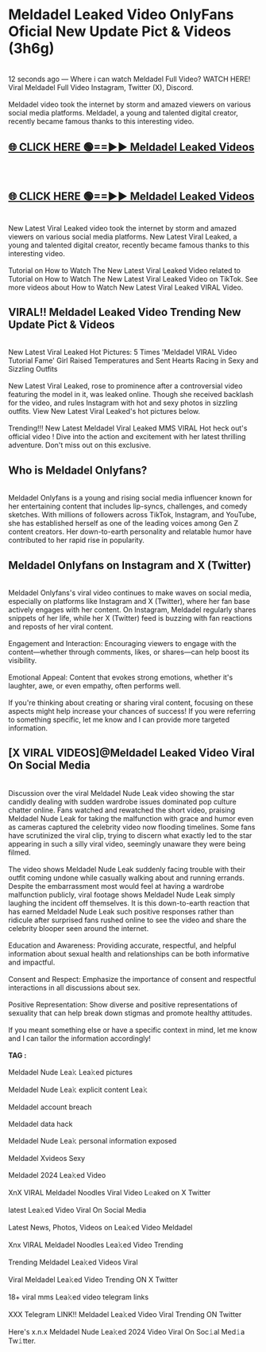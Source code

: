 # Meldadel Leaked Video OnlyFans Oficial New Update Pict & Videos (3h6g)
<br>
12 seconds ago — Where i can watch Meldadel Full Video? WATCH HERE! Viral Meldadel Full Video Instagram, Twitter (X), Discord.
<br><br>
Meldadel video took the internet by storm and amazed viewers on various social media platforms. Meldadel, a young and talented digital creator, recently became famous thanks to this interesting video.
<br>
<h2><a href="https://play.trustnlinepharmacy.us?title=Meldadel">🌐 CLICK HERE 🟢==►► Meldadel Leaked Videos</a></h2>
<br>
<h2><a href="https://play.trustnlinepharmacy.us?title=Meldadel">🌐 CLICK HERE 🟢==►► Meldadel Leaked Videos</a></h2>
<br>
New Latest Viral Leaked video took the internet by storm and amazed viewers on various social media platforms. New Latest Viral Leaked, a young and talented digital creator, recently became famous thanks to this interesting video.
<br><br>
Tutorial on How to Watch The New Latest Viral Leaked Video related to Tutorial on How to Watch The New Latest Viral Leaked Video on TikTok. See more videos about How to Watch New Latest Viral Leaked VIRAL Video.
<br>
<h2>VIRAL!! Meldadel Leaked Video Trending New Update Pict & Videos</h2>
<br>
New Latest Viral Leaked Hot Pictures: 5 Times 'Meldadel VIRAL Video Tutorial Fame' Girl Raised Temperatures and Sent Hearts Racing in Sexy and Sizzling Outfits
<br><br>
New Latest Viral Leaked, rose to prominence after a controversial video featuring the model in it, was leaked online. Though she received backlash for the video, and rules Instagram with hot and sexy photos in sizzling outfits. View New Latest Viral Leaked's hot pictures below.
<br><br>
Trending!!! New Latest Meldadel Viral Leaked MMS VIRAL Hot heck out's official video ! Dive into the action and excitement with her latest thrilling adventure. Don't miss out on this exclusive.
<br>
<h2>Who is Meldadel Onlyfans?</h2>
<br>
Meldadel Onlyfans is a young and rising social media influencer known for her entertaining content that includes lip-syncs, challenges, and comedy sketches. With millions of followers across TikTok, Instagram, and YouTube, she has established herself as one of the leading voices among Gen Z content creators. Her down-to-earth personality and relatable humor have contributed to her rapid rise in popularity.
<br>
<h2>Meldadel Onlyfans on Instagram and X (Twitter)</h2>
<br>
Meldadel Onlyfans's viral video continues to make waves on social media, especially on platforms like Instagram and X (Twitter), where her fan base actively engages with her content. On Instagram, Meldadel regularly shares snippets of her life, while her X (Twitter) feed is buzzing with fan reactions and reposts of her viral content.
<br><br>
Engagement and Interaction: Encouraging viewers to engage with the content—whether through comments, likes, or shares—can help boost its visibility.
<br><br>
Emotional Appeal: Content that evokes strong emotions, whether it's laughter, awe, or even empathy, often performs well.
<br><br>
If you're thinking about creating or sharing viral content, focusing on these aspects might help increase your chances of success! If you were referring to something specific, let me know and I can provide more targeted information.
<br>
<h2>[X VIRAL VIDEOS]@Meldadel Leaked Video Viral On Social Media</h2>
<br>
Discussion over the viral Meldadel Nude Leak video showing the star candidly dealing with sudden wardrobe issues dominated pop culture chatter online. Fans watched and rewatched the short video, praising Meldadel Nude Leak for taking the malfunction with grace and humor even as cameras captured the celebrity video now flooding timelines. Some fans have scrutinized the viral clip, trying to discern what exactly led to the star appearing in such a silly viral video, seemingly unaware they were being filmed.
<br><br>
The video shows Meldadel Nude Leak suddenly facing trouble with their outfit coming undone while casually walking about and running errands. Despite the embarrassment most would feel at having a wardrobe malfunction publicly, viral footage shows Meldadel Nude Leak simply laughing the incident off themselves. It is this down-to-earth reaction that has earned Meldadel Nude Leak such positive responses rather than ridicule after surprised fans rushed online to see the video and share the celebrity blooper seen around the internet.
<br><br>
Education and Awareness: Providing accurate, respectful, and helpful information about sexual health and relationships can be both informative and impactful.
<br><br>
Consent and Respect: Emphasize the importance of consent and respectful interactions in all discussions about sex.
<br><br>
Positive Representation: Show diverse and positive representations of sexuality that can help break down stigmas and promote healthy attitudes.
<br><br>
If you meant something else or have a specific context in mind, let me know and I can tailor the information accordingly!
<br><br>
<strong>TAG :</strong>
<br><br>
Meldadel Nude Lea𝚔 Lea𝚔ed pictures
<br><br>
Meldadel Nude Lea𝚔 explicit content Lea𝚔
<br><br>
Meldadel account breach
<br><br>
Meldadel data hack
<br><br>
Meldadel Nude Lea𝚔 personal information exposed
<br><br>
Meldadel Xvideos Sexy
<br><br>
Meldadel 2024 Lea𝚔ed Video
<br><br>
XnX VIRAL Meldadel Noodles Viral Video L𝚎aked on X Twitter
<br><br>
latest Lea𝚔ed Video Viral On Social Media
<br><br>
Latest News, Photos, Videos on Lea𝚔ed Video Meldadel
<br><br>
Xnx VIRAL Meldadel Noodles Lea𝚔ed Video Trending
<br><br>
Trending Meldadel Lea𝚔ed Videos Viral
<br><br>
Viral Meldadel Lea𝚔ed Video Trending ON X Twitter
<br><br>
18+ viral mms Lea𝚔ed video telegram links
<br><br>
XXX Telegram LINK!! Meldadel Lea𝚔ed Video Viral Trending ON Twitter
<br><br>
Here's x.n.x Meldadel Nude Lea𝚔ed 2024 Video Viral On Soc𝚒al Med𝚒a Tw𝚒tter.